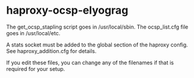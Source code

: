 # haproxy-ocsp-elyograg

The get_ocsp_stapling script goes in /usr/local/sbin.  The ocsp_list.cfg file goes in /usr/local/etc.

A stats socket must be added to the global section of the haproxy config.  See haproxy_addition.cfg for details.

If you edit these files, you can change any of the filenames if that is required for your setup.
